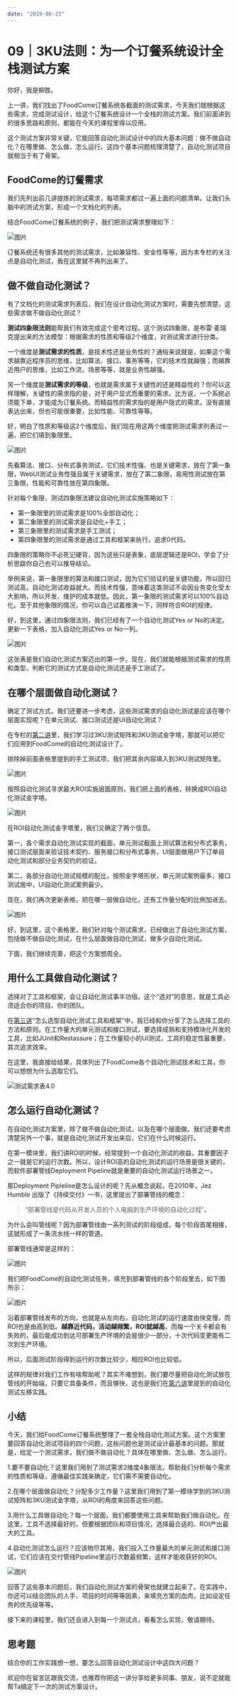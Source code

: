 ```yaml
---
date: "2019-06-23"
---  
```

      
# 09｜3KU法则：为一个订餐系统设计全栈测试方案
你好，我是柳胜。

上一讲，我们找出了FoodCome订餐系统各截面的测试需求，今天我们就根据这些需求，完成测试设计，给这个订餐系统设计一个全栈的测试方案。我们前面讲到的很多思路和原则，都能在今天的课程里得以应用。

这个测试方案非常关键，它能回答自动化测试设计中的四大基本问题：做不做自动化？在哪里做、怎么做、怎么运行。这四个基本问题梳理清楚了，自动化测试项目就相当于有了骨架。

## FoodCome的订餐需求

我们先列出前几讲提炼的测试需求，每项需求都过一遍上面的问题清单。让我们头脑中的测试方案，形成一个文档化的列表。

结合FoodCome订餐系统的例子，我们把测试需求整理如下：

![图片](./httpsstatic001geekbangorgresourceimage636f63508b5588b2d7ed2bd06ef5d4efd46f.jpg "测试需求表1.0")

订餐系统还有很多其他的测试需求，比如兼容性、安全性等等，因为本专栏的关注点是自动化测试，我在这里就不再列出来了。

## 做不做自动化测试？

有了文档化的测试需求列表后，我们在设计自动化测试方案时，需要先想清楚，这些需求做不做自动化测试？

**测试四象限法则**能帮我们有效完成这个思考过程。这个测试四象限，是布雷·麦瑞克提出来的方法模型：根据需求的性质和等级2个维度，对测试需求进行分类。

一个维度是**测试需求的性质**，是技术性还是业务性的？通俗来说就是，如果这个需求越靠近程序员的思维，比如算法、接口、事务等等，它的技术性就越强；而越靠近用户的思维，比如工作流，场景等等，就是业务性越强。

<!-- [[[read_end]]] -->

另一个维度是**测试需求的等级**，也就是需求属于关键性的还是精益性的？你可以这样理解，关键性的需求指的是，对于用户显式而重要的需求。比方说，一个系统必须能下单，才能成为订餐系统。而精益性的需求指的是用户隐式的需求，没有直接表达出来，但也可能很重要，比如性能、可靠性等等。

好，明白了性质和等级这2个维度后，我们现在用这两个维度把测试需求列表过一遍，把它们填到象限里。

![图片](./httpsstatic001geekbangorgresourceimage33e033a6ee6dc3056306eb7a9ec27d6f04e0.jpg "测试四象限")

先看算法、接口、分布式事务测试，它们技术性强、也是关键需求，放在了第一象限，WebUI测试业务性强且属于关键需求，放在了第二象限，易用性测试放在第三象限，性能和可靠性放在第四象限。

针对每个象限，测试四象限法建议自动化测试实施策略如下：

* 第一象限里的测试需求是100\%全部自动化；
* 第二象限里的测试需求是自动化+手工；
* 第三象限里的测试需求是手工测试；
* 第四象限里的测试需求是通过工具和框架来执行，追求0代码。

四象限的策略你不必死记硬背，因为这些只是表象，底层逻辑还是ROI，学会了分析思路你自己也可以推导结论。

举例来说，第一象限里的算法和接口测试，因为它们验证的是关键功能，所以回归测试高，自动化测试收益就大。而技术性强，意味着这类测试不会因业务变化受太大影响，所以开发、维护的成本就低。因此，第一象限的测试需求可以100\%自动化。至于其他象限的情况，你可以自己试着推演一下，同样符合ROI的规律。

好，到这里，通过四象限法则，我们已经有了一个自动化测试Yes or No的决定。更新一下表格，加入自动化测试Yes or No一列。

![图片](./httpsstatic001geekbangorgresourceimage3271322a2848b6ed0fef4991f5f1c4694871.jpg "测试需求表2.0")

这张表是我们自动化测试方案迈出的第一步。现在，我们就能根据测试需求的性质和类型，判断它的测试方式是自动化测试还是手工测试了。

## 在哪个层面做自动化测试？

确定了测试方式，我们还要进一步考虑，这些测试需求的自动化测试是应该在哪个层面实现呢？在单元测试、接口测试还是UI自动化测试？

在专栏的[第二讲](https://time.geekbang.org/column/article/497405)里，我们学习过3KU测试矩阵和3KU测试金字塔，那就可以把它们应用到FoodCome的自动化测试设计了。

排除掉前面表格里提到的手工测试项，我们把其余内容填入到3KU测试矩阵里。

![图片](./httpsstatic001geekbangorgresourceimagec755c71a9cf6753e805b3133e4be46285d55.jpg "3KU测试矩阵")

按照自动化测试寻求最大ROI实施层面原则，我们把上面的表格，转换成ROI自动化测试金字塔。

![图片](./httpsstatic001geekbangorgresourceimage9c109ce694440dc1802fe7cd68c96e26b110.jpg "ROI自动化测试金字塔")

在ROI自动化测试金字塔里，我们又确定了两个信息。

第一，各个需求自动化测试实现的截面，单元测试截面上测试算法和分布式事务，接口测试层面来验证技术契约、服务接口和分布式事务，UI层面做用户下订单自动化测试和部分业务契约的验证。

第二，各部分自动化测试规模的配比，按照金字塔形状，单元测试案例最多，接口测试居中，UI自动化测试案例最少。

现在，我们再次更新表格，把在哪一层做自动化，还有工作量分配的比例加进去。

![图片](./httpsstatic001geekbangorgresourceimage1a4b1a057d7fca983dd42707207115e0444b.jpg "测试需求表3.0")

好，到这里，这个表格里，我们针对每个测试需求，已经做出了自动化测试方案，包括做不做自动化测试，在什么层面做自动化测试，做多少自动化测试。

下面，我们继续完善，把这个方案想周全。

## 用什么工具做自动化测试？

选择对了工具和框架，会让自动化测试事半功倍。这个“选对”的意思，就是工具必须适合你的项目、你的团队。

在[第三讲](https://time.geekbang.org/column/article/498458)“怎么选型自动化测试工具和框架”中，我已经和你分享了怎么选择工具的方法和原则。在工作量大的单元测试和接口测试，要选择成熟和支持模块化开发的工具，比如JUnit和Restassure；在工作量较小的UI测试，工具的稳定性最重要，其次追求效率。

在这里，我直接给结果，具体列出了FoodCome各个自动化测试技术和工具，你可以想想为什么选取它们。

![](./httpsstatic001geekbangorgresourceimage00fa009d1455457c47ac454409217a92c0fa.jpg "测试需求表4.0")

## 怎么运行自动化测试？

在自动化测试方案里，除了做不做自动化测试，以及在哪个层面做。我们还要考虑清楚另外一个事，就是自动化测试开发出来后，它们在什么时候运行。

在第一模块里，我们讲ROI的时候，经常提到一个自动化测试的收益，其重要因子之一就是它的运行次数。所以，设计ROI高的自动化测试的运行场景是很关键的，而软件部署管线Deployment Pipeline就是重要的自动化测试运行场景之一。

那Deployment Pipleline是怎么设计的呢？先从概念说起，在2010年，Jez Humble 出版了《持续交付》一书，这里提出了部署管线的概念：

> “部署管线是代码从开发人员的个人电脑到生产环境的自动化过程”。

为什么会叫管线呢？因为部署管线由一系列测试的阶段组成，每个阶段首尾相接，这就形成了一条流水线一样的管道。

部署管线通常是这样的：

![图片](./httpsstatic001geekbangorgresourceimagef8eaf86f5a0da0c071b2a183b96ed36f1aea.jpg)

我们把FoodCome的自动化测试任务，填充到部署管线的各个阶段里去，如下图所示：

![图片](./httpsstatic001geekbangorgresourceimaged1d4d1yy204a9c8d3d6682e19545a5434dd4.jpg)

沿着部署管线发布的方向，也就是从左向右，自动化测试的运行速度由快变慢，而ROI也是由高到低。**越靠近代码，活动越频繁，ROI就越高**，而每一个关卡都会有失败的，最后能成功到达可部署生产环境的会是很少一部分，十次代码变更能有二次到生产环境。

所以，后面测试阶段得到运行的次数比较少，相应ROI也比较低。

这样的规律对我们工作有啥帮助呢？其实不难想到，我们要尽量把自动化测试放在管线的开始端，只要它具备条件，而且够快，这也是我们在[第六讲](https://time.geekbang.org/column/article/501526)里提到的自动化测试左移实践。

## 小结

今天，我们给FoodCome订餐系统整理了一套全栈自动化测试方案。这个方案里要回答自动化测试项目的四个问题，这些问题也是测试设计最基本的问题。那就是，给定一个测试需求，我们做不做自动化？具体在哪里做、怎么做、怎么运行。

1.要不要自动化？这里我们用到了测试需求2维度4象限法，帮助我们分析每个需求的性质和等级，遵循最佳实践来确定，它们需不需要自动化。

2.在哪个层面做自动化？分配多少工作量？这里我们用到了第一模块学到的3KU测试矩阵和3KU测试金字塔，从ROI的角度来回答这些问题。

3.用什么工具做自动化？每一个层面，我们都要使用工具来帮助我们做自动化。在这里，工具不选择最好的，但要根据团队和项目情况，选择最合适的、ROI产出最大的工具。

4.自动化测试怎么运行？应该物尽其用，我们投入工作量最大的单元测试和接口测试，它们应该在交付管线Pipeline里运行次数最频繁，这样才能收获好的ROI。

![图片](./httpsstatic001geekbangorgresourceimage59375993b6d561f18f16ee6eb24f8d691437.jpg)

回答了这些基本问题后，我们自动化测试方案的骨架也就建立起来了。在实践中，你还可以结合团队的人手、项目的时间等等因素，来填充方案的血肉，比如设定任务的优先级等等。

接下来的课程里，我们还会进入到每一个测试点，看看怎么实现，敬请期待。

## 思考题

结合你的工作实践想一想，要怎么回答自动化测试设计中这四大问题？

欢迎你在留言区跟我交流，也推荐你把这一讲分享给更多同事、朋友，说不定就能帮Ta搞定下一次的测试方案设计。